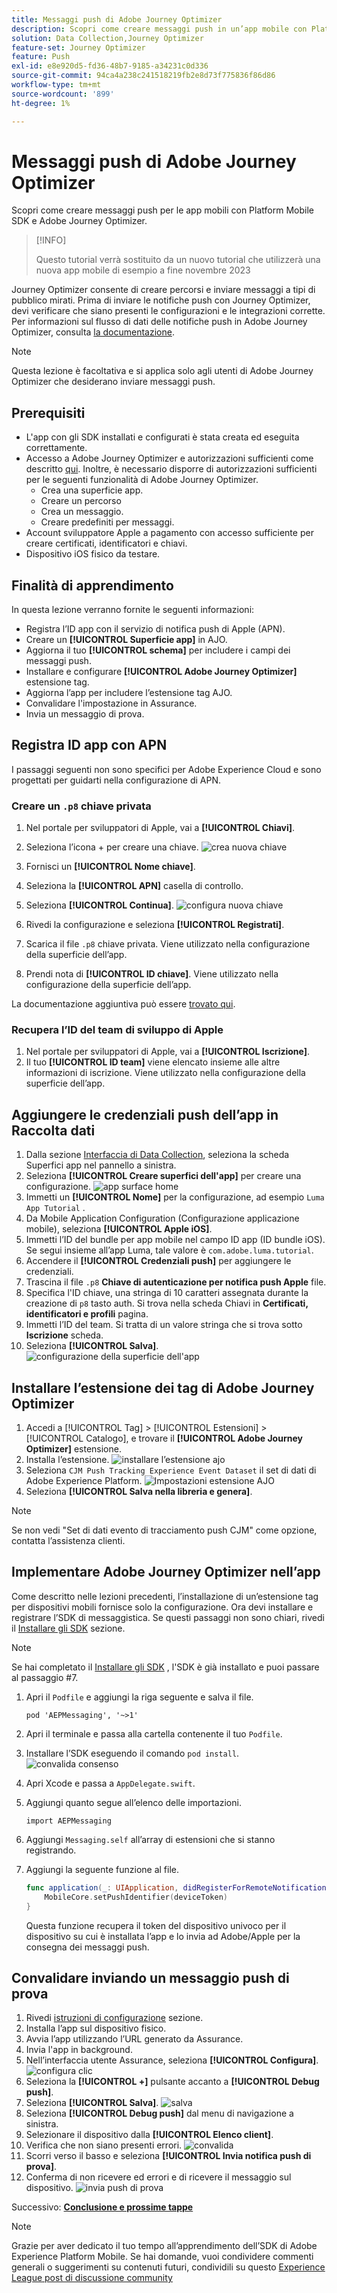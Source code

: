 ```yaml
---
title: Messaggi push di Adobe Journey Optimizer
description: Scopri come creare messaggi push in un’app mobile con Platform Mobile SDK e Adobe Journey Optimizer.
solution: Data Collection,Journey Optimizer
feature-set: Journey Optimizer
feature: Push
exl-id: e8e920d5-fd36-48b7-9185-a34231c0d336
source-git-commit: 94ca4a238c241518219fb2e8d73f775836f86d86
workflow-type: tm+mt
source-wordcount: '899'
ht-degree: 1%

---
```


# Messaggi push di Adobe Journey Optimizer

Scopri come creare messaggi push per le app mobili con Platform Mobile SDK e Adobe Journey Optimizer.

>[!INFO]
>
> Questo tutorial verrà sostituito da un nuovo tutorial che utilizzerà una nuova app mobile di esempio a fine novembre 2023

Journey Optimizer consente di creare percorsi e inviare messaggi a tipi di pubblico mirati. Prima di inviare le notifiche push con Journey Optimizer, devi verificare che siano presenti le configurazioni e le integrazioni corrette. Per informazioni sul flusso di dati delle notifiche push in Adobe Journey Optimizer, consulta [la documentazione](https://experienceleague.adobe.com/docs/journey-optimizer/using/configuration/configuration-message/push-config/push-gs.html).

>[!NOTE]
>
>Questa lezione è facoltativa e si applica solo agli utenti di Adobe Journey Optimizer che desiderano inviare messaggi push.


## Prerequisiti

* L&#39;app con gli SDK installati e configurati è stata creata ed eseguita correttamente.
* Accesso a Adobe Journey Optimizer e autorizzazioni sufficienti come descritto [qui](https://experienceleague.adobe.com/docs/journey-optimizer/using/configuration/configuration-message/push-config/push-configuration.html?lang=en). Inoltre, è necessario disporre di autorizzazioni sufficienti per le seguenti funzionalità di Adobe Journey Optimizer.
   * Crea una superficie app.
   * Creare un percorso
   * Crea un messaggio.
   * Creare predefiniti per messaggi.
* Account sviluppatore Apple a pagamento con accesso sufficiente per creare certificati, identificatori e chiavi.
* Dispositivo iOS fisico da testare.

## Finalità di apprendimento

In questa lezione verranno fornite le seguenti informazioni:

* Registra l’ID app con il servizio di notifica push di Apple (APN).
* Creare un **[!UICONTROL Superficie app]** in AJO.
* Aggiorna il tuo **[!UICONTROL schema]** per includere i campi dei messaggi push.
* Installare e configurare **[!UICONTROL Adobe Journey Optimizer]** estensione tag.
* Aggiorna l’app per includere l’estensione tag AJO.
* Convalidare l&#39;impostazione in Assurance.
* Invia un messaggio di prova.


## Registra ID app con APN

I passaggi seguenti non sono specifici per Adobe Experience Cloud e sono progettati per guidarti nella configurazione di APN.

### Creare un `.p8` chiave privata

1. Nel portale per sviluppatori di Apple, vai a **[!UICONTROL Chiavi]**.
1. Seleziona l’icona + per creare una chiave.
   ![crea nuova chiave](assets/mobile-push-apple-dev-new-key.png)

1. Fornisci un **[!UICONTROL Nome chiave]**.
1. Seleziona la **[!UICONTROL APN]** casella di controllo.
1. Seleziona **[!UICONTROL Continua]**.
   ![configura nuova chiave](assets/mobile-push-apple-dev-config-key.png)
1. Rivedi la configurazione e seleziona **[!UICONTROL Registrati]**.
1. Scarica il file `.p8` chiave privata. Viene utilizzato nella configurazione della superficie dell’app.
1. Prendi nota di **[!UICONTROL ID chiave]**. Viene utilizzato nella configurazione della superficie dell’app.

La documentazione aggiuntiva può essere [trovato qui](https://help.apple.com/developer-account/#/devcdfbb56a3).

### Recupera l’ID del team di sviluppo di Apple

1. Nel portale per sviluppatori di Apple, vai a **[!UICONTROL Iscrizione]**.
1. Il tuo **[!UICONTROL ID team]** viene elencato insieme alle altre informazioni di iscrizione. Viene utilizzato nella configurazione della superficie dell’app.

## Aggiungere le credenziali push dell’app in Raccolta dati

1. Dalla sezione [Interfaccia di Data Collection](https://experience.adobe.com/data-collection/), seleziona la scheda Superfici app nel pannello a sinistra.
1. Seleziona **[!UICONTROL Creare superfici dell&#39;app]** per creare una configurazione.
   ![app surface home](assets/mobile-push-app-surface.png)
1. Immetti un **[!UICONTROL Nome]** per la configurazione, ad esempio `Luma App Tutorial`  .
1. Da Mobile Application Configuration (Configurazione applicazione mobile), seleziona **[!UICONTROL Apple iOS]**.
1. Immetti l’ID del bundle per app mobile nel campo ID app (ID bundle iOS). Se segui insieme all’app Luma, tale valore è `com.adobe.luma.tutorial`.
1. Accendere il **[!UICONTROL Credenziali push]** per aggiungere le credenziali.
1. Trascina il file `.p8` **Chiave di autenticazione per notifica push Apple** file.
1. Specifica l&#39;ID chiave, una stringa di 10 caratteri assegnata durante la creazione di `p8` tasto auth. Si trova nella scheda Chiavi in **Certificati, identificatori e profili** pagina.
1. Immetti l’ID del team. Si tratta di un valore stringa che si trova sotto **Iscrizione** scheda.
1. Seleziona **[!UICONTROL Salva]**.
   ![configurazione della superficie dell&#39;app](assets/mobile-push-app-surface-config.png)

## Installare l’estensione dei tag di Adobe Journey Optimizer

1. Accedi a [!UICONTROL Tag] > [!UICONTROL Estensioni] > [!UICONTROL Catalogo], e trovare il **[!UICONTROL Adobe Journey Optimizer]** estensione.
1. Installa l’estensione.
   ![installare l’estensione ajo](assets/mobile-push-tags-install.png)
1. Seleziona `CJM Push Tracking Experience Event Dataset` il set di dati di Adobe Experience Platform.
   ![Impostazioni estensione AJO](assets/mobile-push-tags-ajo.png)
1. Seleziona **[!UICONTROL Salva nella libreria e genera]**.

>[!NOTE]
>Se non vedi &quot;Set di dati evento di tracciamento push CJM&quot; come opzione, contatta l’assistenza clienti.
>

## Implementare Adobe Journey Optimizer nell’app

Come descritto nelle lezioni precedenti, l’installazione di un’estensione tag per dispositivi mobili fornisce solo la configurazione. Ora devi installare e registrare l’SDK di messaggistica. Se questi passaggi non sono chiari, rivedi il [Installare gli SDK](install-sdks.md) sezione.

>[!NOTE]
>
>Se hai completato il [Installare gli SDK](install-sdks.md) , l&#39;SDK è già installato e puoi passare al passaggio #7.

1. Apri il `Podfile` e aggiungi la riga seguente e salva il file.

   `pod 'AEPMessaging', '~>1'`
1. Apri il terminale e passa alla cartella contenente il tuo `Podfile`.
1. Installare l’SDK eseguendo il comando `pod install`.
   ![convalida consenso](assets/mobile-push-terminal-install.png)
1. Apri Xcode e passa a `AppDelegate.swift`.
1. Aggiungi quanto segue all’elenco delle importazioni.

   `import AEPMessaging`
1. Aggiungi `Messaging.self` all’array di estensioni che si stanno registrando.
1. Aggiungi la seguente funzione al file.

   ```swift
   func application(_: UIApplication, didRegisterForRemoteNotificationsWithDeviceToken deviceToken: Data) {
       MobileCore.setPushIdentifier(deviceToken)
   }
   ```

   Questa funzione recupera il token del dispositivo univoco per il dispositivo su cui è installata l’app e lo invia ad Adobe/Apple per la consegna dei messaggi push.

## Convalidare inviando un messaggio push di prova

1. Rivedi [istruzioni di configurazione](assurance.md) sezione.
1. Installa l’app sul dispositivo fisico.
1. Avvia l’app utilizzando l’URL generato da Assurance.
1. Invia l&#39;app in background.
1. Nell’interfaccia utente Assurance, seleziona **[!UICONTROL Configura]**.
   ![configura clic](assets/mobile-push-validate-config.png)
1. Seleziona la **[!UICONTROL +]** pulsante accanto a **[!UICONTROL Debug push]**.
1. Seleziona **[!UICONTROL Salva]**.
   ![salva](assets/mobile-push-validate-save.png)
1. Seleziona **[!UICONTROL Debug push]** dal menu di navigazione a sinistra.
1. Selezionare il dispositivo dalla **[!UICONTROL Elenco client]**.
1. Verifica che non siano presenti errori.
   ![convalida](assets/mobile-push-validate-confirm.png)
1. Scorri verso il basso e seleziona **[!UICONTROL Invia notifica push di prova]**.
1. Conferma di non ricevere ed errori e di ricevere il messaggio sul dispositivo.
   ![invia push di prova](assets/mobile-push-validate-send-test.png)

Successivo: **[Conclusione e prossime tappe](conclusion.md)**

>[!NOTE]
>
>Grazie per aver dedicato il tuo tempo all’apprendimento dell’SDK di Adobe Experience Platform Mobile. Se hai domande, vuoi condividere commenti generali o suggerimenti su contenuti futuri, condividili su questo [Experience League post di discussione community](https://experienceleaguecommunities.adobe.com/t5/adobe-experience-platform-launch/tutorial-discussion-implement-adobe-experience-cloud-in-mobile/td-p/443796)